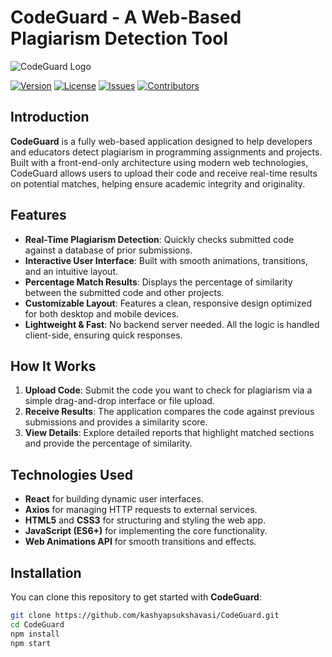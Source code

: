 # CodeGuard - A Web-Based Plagiarism Detection Tool

![CodeGuard Logo](images/codeguard-logo.svg)

[![Version](https://img.shields.io/badge/version-1.0-blue)](https://github.com/kashyapsukshavasi/CodeGuard)
[![License](https://img.shields.io/github/license/kashyapsukshavasi/CodeGuard)](https://github.com/kashyapsukshavasi/CodeGuard/blob/main/LICENSE)
[![Issues](https://img.shields.io/github/issues/kashyapsukshavasi/CodeGuard)](https://github.com/kashyapsukshavasi/CodeGuard/issues)
[![Contributors](https://img.shields.io/github/contributors/kashyapsukshavasi/CodeGuard)](https://github.com/kashyapsukshavasi/CodeGuard/graphs/contributors)

## Introduction

**CodeGuard** is a fully web-based application designed to help developers and educators detect plagiarism in programming assignments and projects. Built with a front-end-only architecture using modern web technologies, CodeGuard allows users to upload their code and receive real-time results on potential matches, helping ensure academic integrity and originality.

## Features

- **Real-Time Plagiarism Detection**: Quickly checks submitted code against a database of prior submissions.
- **Interactive User Interface**: Built with smooth animations, transitions, and an intuitive layout.
- **Percentage Match Results**: Displays the percentage of similarity between the submitted code and other projects.
- **Customizable Layout**: Features a clean, responsive design optimized for both desktop and mobile devices.
- **Lightweight & Fast**: No backend server needed. All the logic is handled client-side, ensuring quick responses.
  
## How It Works

1. **Upload Code**: Submit the code you want to check for plagiarism via a simple drag-and-drop interface or file upload.
2. **Receive Results**: The application compares the code against previous submissions and provides a similarity score.
3. **View Details**: Explore detailed reports that highlight matched sections and provide the percentage of similarity.

## Technologies Used

- **React** for building dynamic user interfaces.
- **Axios** for managing HTTP requests to external services.
- **HTML5** and **CSS3** for structuring and styling the web app.
- **JavaScript (ES6+)** for implementing the core functionality.
- **Web Animations API** for smooth transitions and effects.

## Installation

You can clone this repository to get started with **CodeGuard**:

```bash
git clone https://github.com/kashyapsukshavasi/CodeGuard.git
cd CodeGuard
npm install
npm start

